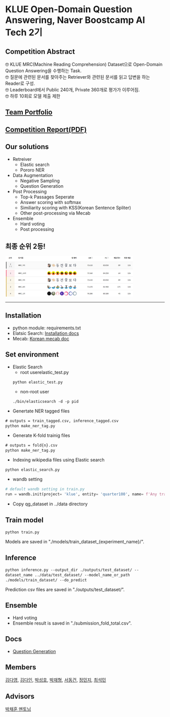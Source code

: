 # KLUE Open-Domain Question Answering, Naver Boostcamp AI Tech 2기
## Competition Abstract
🤓 KLUE MRC(Machine Reading Comprehension) Dataset으로 Open-Domain Question Answering을 수행하는 Task.  
🤓 질문에 관련된 문서를 찾아주는 Retriever와 관련된 문서를 읽고 답변을 하는 Reader로 구성.  
🤓 Leaderboard에서 Public 240개, Private 360개로 평가가 이루어짐.  
🤓 하루 10회로 모델 제출 제한

## [Team Portfolio]()
## [Competition Report(PDF)](competition_results/nlp-p-p09_mrc.pdf)
## Our solutions
- Retreiver
  - Elastic search
  - Pororo NER
- Data Augmentation
  - Negative Sampling
  - Question Generation
- Post Processing
  - Top-k Passages Seperate
  - Answer scoring with softmax
  - Similiarity scoring with KSS(Korean Sentence Spliter)
  - Other post-processing via Mecab
- Ensemble
  - Hard voting
  - Post processing 

## 최종 순위 2등!
<img src="competition_results/capture.png" width="80%">

--- 
## Installation

- python module: requirements.txt
- Elatsic Search: [Installation docs](https://www.elastic.co/guide/en/elasticsearch/reference/current/targz.html)
- Mecab: [Korean mecab doc](https://bitbucket.org/eunjeon/mecab-ko-dic/src/master/)


## Set environment
- Elastic Search  
  - root userelastic_test.py
  ```
  python elastic_test.py
  ```
  - non-root user
  ```
  ./bin/elasticsearch -d -p pid
  ``` 
- Genertate NER tagged files
```
# outputs = train_tagged.csv, inference_tagged.csv
python make_ner_tag.py
```
- Generate K-fold trainig files
```
# outputs = fold{n}.csv
python make_ner_tag.py
```

- Indexing wikipedia files using Elastic search
```
python elastic_search.py
```

- wandb setting
```python
# default wandb setting in train.py
run = wandb.init(project= 'klue', entity= 'quarter100', name= f'Any training name')
```
- Copy qg_dataset in ../data directory

## Train model
```
python train.py
```
Models are saved in "./models/train_dataset_{experiment_name}/".
## Inference
```
python inference.py --output_dir ./outputs/test_dataset/ --dataset_name ../data/test_dataset/ --model_name_or_path ./models/train_dataset/ --do_predict
```
Prediction csv files are saved in "./outputs/test_dataset/".
## Ensemble
- Hard voting
- Ensemble result is saved in "./submission_fold_total.csv".

## Docs 
- [Question Generation](question_generation/README.md)

## Members

[김다영](https://github.com/keemdy), [김다인](https://github.com/danny980521), [박성호](https://github.com/naem1023), [박재형](https://github.com/Jay-Ppark), [서동건](https://github.com/donggunseo), [정민지](https://github.com/minji-o-j), [최석민](https://github.com/RockMiin)

## Advisors
[박채훈 멘토님](https://github.com/ddehun)